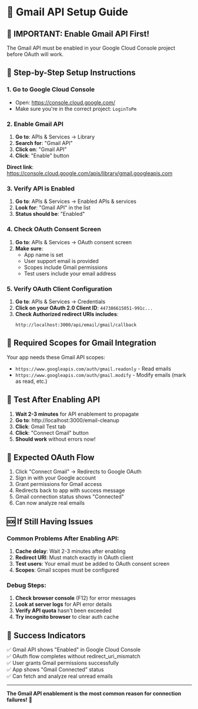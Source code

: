 # 🚀 Gmail API Setup Guide

## 🚨 **IMPORTANT: Enable Gmail API First!**

The Gmail API must be enabled in your Google Cloud Console project before OAuth will work.

## 📝 **Step-by-Step Setup Instructions**

### **1. Go to Google Cloud Console**
- Open: https://console.cloud.google.com/
- Make sure you're in the correct project: `LoginToPm`

### **2. Enable Gmail API**
1. **Go to**: APIs & Services → Library
2. **Search for**: "Gmail API"
3. **Click on**: "Gmail API" 
4. **Click**: "Enable" button

**Direct link**: https://console.cloud.google.com/apis/library/gmail.googleapis.com

### **3. Verify API is Enabled**
1. **Go to**: APIs & Services → Enabled APIs & services
2. **Look for**: "Gmail API" in the list
3. **Status should be**: "Enabled"

### **4. Check OAuth Consent Screen**
1. **Go to**: APIs & Services → OAuth consent screen
2. **Make sure**:
   - App name is set
   - User support email is provided
   - Scopes include Gmail permissions
   - Test users include your email address

### **5. Verify OAuth Client Configuration**
1. **Go to**: APIs & Services → Credentials
2. **Click on your OAuth 2.0 Client ID**: `447386615051-991c...`
3. **Check Authorized redirect URIs includes**:
   ```
   http://localhost:3000/api/email/gmail/callback
   ```

## 🔧 **Required Scopes for Gmail Integration**

Your app needs these Gmail API scopes:
- `https://www.googleapis.com/auth/gmail.readonly` - Read emails
- `https://www.googleapis.com/auth/gmail.modify` - Modify emails (mark as read, etc.)

## 🧪 **Test After Enabling API**

1. **Wait 2-3 minutes** for API enablement to propagate
2. **Go to**: http://localhost:3000/email-cleanup
3. **Click**: Gmail Test tab
4. **Click**: "Connect Gmail" button
5. **Should work** without errors now!

## 🎯 **Expected OAuth Flow**

1. Click "Connect Gmail" → Redirects to Google OAuth
2. Sign in with your Google account
3. Grant permissions for Gmail access
4. Redirects back to app with success message
5. Gmail connection status shows "Connected"
6. Can now analyze real emails

## 🆘 **If Still Having Issues**

### **Common Problems After Enabling API:**
1. **Cache delay**: Wait 2-3 minutes after enabling
2. **Redirect URI**: Must match exactly in OAuth client
3. **Test users**: Your email must be added to OAuth consent screen
4. **Scopes**: Gmail scopes must be configured

### **Debug Steps:**
1. **Check browser console** (F12) for error messages
2. **Look at server logs** for API error details
3. **Verify API quota** hasn't been exceeded
4. **Try incognito browser** to clear auth cache

## 🎉 **Success Indicators**

✅ Gmail API shows "Enabled" in Google Cloud Console  
✅ OAuth flow completes without redirect_uri_mismatch  
✅ User grants Gmail permissions successfully  
✅ App shows "Gmail Connected" status  
✅ Can fetch and analyze real unread emails  

---

**The Gmail API enablement is the most common reason for connection failures!** 🚀
